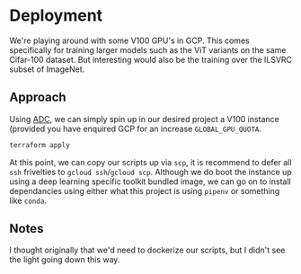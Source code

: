 # Deployment

We're playing around with some V100 GPU's in GCP. This comes specifically for training larger models such as the ViT variants on the same Cifar-100 dataset. But interesting would also be the training over the ILSVRC subset of ImageNet.

## Approach

Using [ADC](https://cloud.google.com/docs/authentication/provide-credentials-adc), we can simply spin up in our desired project a V100 instance (provided you have enquired GCP for an increase `GLOBAL_GPU_QUOTA`.

```sh
terraform apply
```

At this point, we can copy our scripts up via `scp`, it is recommend to defer all `ssh` frivelties to `gcloud ssh`/`gcloud scp`. Although we do boot the instance up using a deep learning specific toolkit bundled image, we can go on to install dependancies using either what this project is using `pipenv` or something like `conda`.

## Notes

I thought originally that we'd need to dockerize our scripts, but I didn't see the light going down this way.
